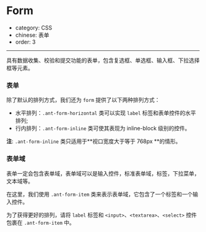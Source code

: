 # Form

- category: CSS
- chinese: 表单
- order: 3

---

具有数据收集、校验和提交功能的表单，包含复选框、单选框、输入框、下拉选择框等元素。


### 表单

除了默认的排列方式，我们还为 `form` 提供了以下两种排列方式：

- 水平排列：`.ant-form-horizontal` 类可以实现 `label` 标签和表单控件的水平排列;
- 行内排列：`.ant-form-inline` 类可使其表现为 inline-block 级别的控件。

**注**: `.ant-form-inline` 类只适用于**视口宽度大于等于 768px **的情形。

### 表单域

表单一定会包含表单域，表单域可以是输入控件，标准表单域，标签，下拉菜单，文本域等。

在这里，我们使用 `.ant-form-item` 类来表示表单域，它包含了一个标签和一个输入控件。

为了获得更好的排列，请将 `label` 标签和 `<input>`、`<textarea>`、`<select>` 控件包裹在 `.ant-form-item` 中。
